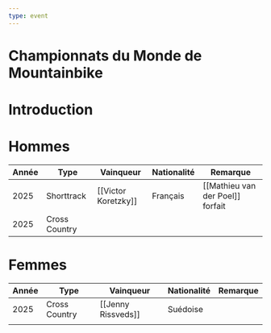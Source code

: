 ```yaml
---
type: event
---
```


# Championnats du Monde de Mountainbike

# Introduction

# Hommes

| Année | Type          | Vainqueur           | Nationalité | Remarque                         |
| ----- | ------------- | ------------------- | ----------- | -------------------------------- |
| 2025  | Shorttrack    | [[Victor Koretzky]] | Français    | [[Mathieu van der Poel]] forfait |
| 2025  | Cross Country |                     |             |                                  |
# Femmes

| Année | Type          | Vainqueur          | Nationalité | Remarque |
| ----- | ------------- | ------------------ | ----------- | -------- |
| 2025  | Cross Country | [[Jenny Rissveds]] | Suédoise    |          |
|       |               |                    |             |          |
